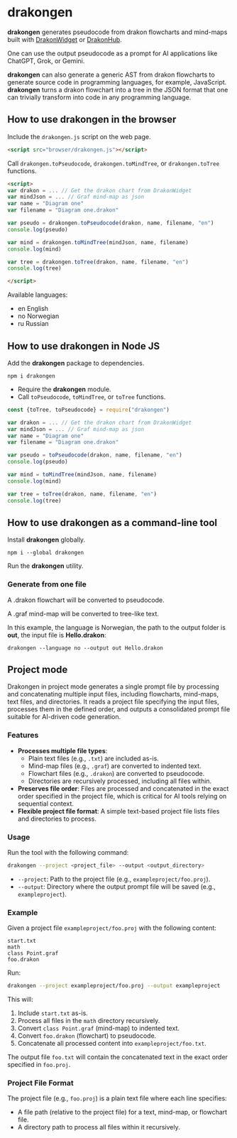 # drakongen

**drakongen** generates pseudocode from drakon flowcharts and mind-maps built with [DrakonWidget](https://github.com/stepan-mitkin/drakonwidget) or [DrakonHub](https://github.com/stepan-mitkin/drakonhub_desktop).

One can use the output pseudocode as a prompt for AI applications like ChatGPT, Grok, or Gemini.

**drakongen** can also generate a generic AST from drakon flowcharts to generate source code in programming languages, for example, JavaScript.
**drakongen**  turns a drakon flowchart into a tree in the JSON format that one can trivially transform into code in any programming language.

## How to use drakongen in the browser

Include the `drakongen.js` script on the web page.

```html
<script src="browser/drakongen.js"></script>
```

Call `drakongen.toPseudocode`, `drakongen.toMindTree`, or `drakongen.toTree` functions.

```html
<script>
var drakon = ... // Get the drakon chart from DrakonWidget
var mindJson = ... // Graf mind-map as json
var name = "Diagram one"
var filename = "Diagram one.drakon"

var pseudo = drakongen.toPseudocode(drakon, name, filename, "en")
console.log(pseudo)

var mind = drakongen.toMindTree(mindJson, name, filename)
console.log(mind)

var tree = drakongen.toTree(drakon, name, filename, "en")
console.log(tree)

</script>
```

Available languages:

- en English
- no Norwegian
- ru Russian

## How to use drakongen in Node JS

Add the **drakongen** package to dependencies.

```
npm i drakongen
```

- Require the **drakongen** module.
- Call `toPseudocode`, `toMindTree`, or `toTree` functions.

```javascript
const {toTree, toPseudocode} = require("drakongen")

var drakon = ... // Get the drakon chart from DrakonWidget
var mindJson = ... // Graf mind-map as json
var name = "Diagram one"
var filename = "Diagram one.drakon"

var pseudo = toPseudocode(drakon, name, filename, "en")
console.log(pseudo)

var mind = toMindTree(mindJson, name, filename)
console.log(mind)

var tree = toTree(drakon, name, filename, "en")
console.log(tree)
```

## How to use drakongen as a command-line tool

Install **drakongen** globally.

```
npm i --global drakongen
```

Run the **drakongen** utility.

### Generate from one file

A .drakon flowchart will be converted to pseudocode.

A .graf mind-map will be converted to tree-like text.

In this example, the language is Norwegian, the path to the output folder is **out**, the input file is **Hello.drakon**:

```
drakongen --language no --output out Hello.drakon
```

## Project mode

Drakongen in project mode generates a single prompt file by processing and concatenating multiple input files, including flowcharts, mind-maps, text files, and directories. It reads a project file specifying the input files, processes them in the defined order, and outputs a consolidated prompt file suitable for AI-driven code generation.

### Features

- **Processes multiple file types**:
  - Plain text files (e.g., `.txt`) are included as-is.
  - Mind-map files (e.g., `.graf`) are converted to indented text.
  - Flowchart files (e.g., `.drakon`) are converted to pseudocode.
  - Directories are recursively processed, including all files within.
- **Preserves file order**: Files are processed and concatenated in the exact order specified in the project file, which is critical for AI tools relying on sequential context.
- **Flexible project file format**: A simple text-based project file lists files and directories to process.


### Usage

Run the tool with the following command:

```bash
drakongen --project <project_file> --output <output_directory>
```

- `--project`: Path to the project file (e.g., `exampleproject/foo.proj`).
- `--output`: Directory where the output prompt file will be saved (e.g., `exampleproject`).

### Example

Given a project file `exampleproject/foo.proj` with the following content:


```
start.txt
math
class Point.graf
foo.drakon
```

Run:

```bash
drakongen --project exampleproject/foo.proj --output exampleproject
```

This will:

1. Include `start.txt` as-is.
2. Process all files in the `math` directory recursively.
3. Convert `class Point.graf` (mind-map) to indented text.
4. Convert `foo.drakon` (flowchart) to pseudocode.
5. Concatenate all processed content into `exampleproject/foo.txt`.

The output file `foo.txt` will contain the concatenated text in the exact order specified in `foo.proj`.

### Project File Format

The project file (e.g., `foo.proj`) is a plain text file where each line specifies:

- A file path (relative to the project file) for a text, mind-map, or flowchart file.
- A directory path to process all files within it recursively.

